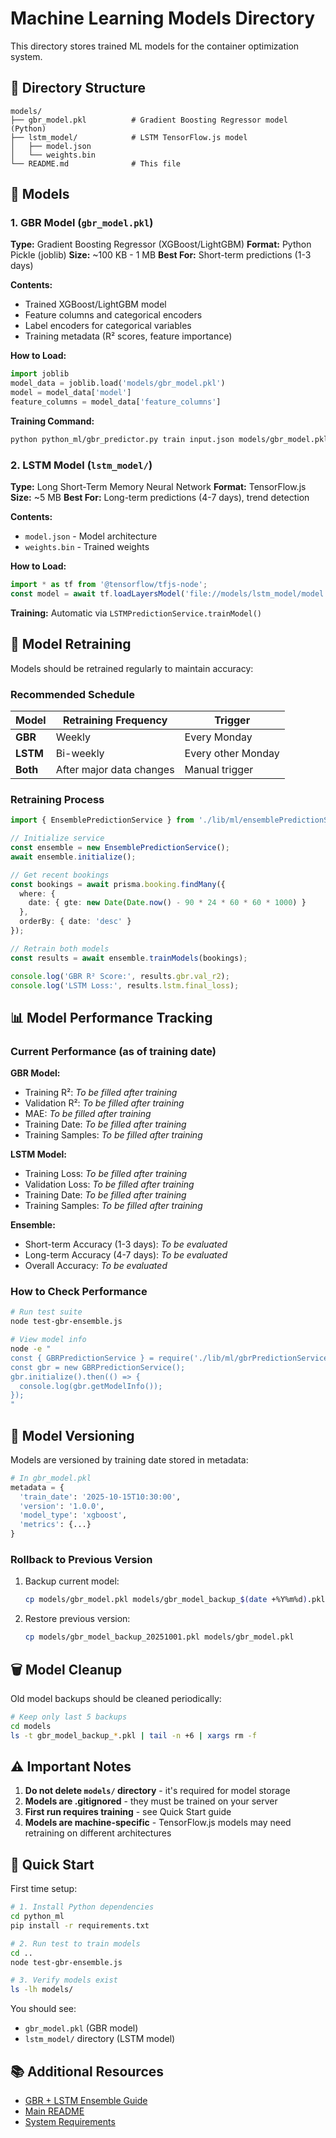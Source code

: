 # Machine Learning Models Directory

This directory stores trained ML models for the container optimization system.

## 📁 Directory Structure

```
models/
├── gbr_model.pkl          # Gradient Boosting Regressor model (Python)
├── lstm_model/            # LSTM TensorFlow.js model
│   ├── model.json
│   └── weights.bin
└── README.md              # This file
```

## 🤖 Models

### 1. GBR Model (`gbr_model.pkl`)

**Type:** Gradient Boosting Regressor (XGBoost/LightGBM)
**Format:** Python Pickle (joblib)
**Size:** ~100 KB - 1 MB
**Best For:** Short-term predictions (1-3 days)

**Contents:**
- Trained XGBoost/LightGBM model
- Feature columns and categorical encoders
- Label encoders for categorical variables
- Training metadata (R² scores, feature importance)

**How to Load:**
```python
import joblib
model_data = joblib.load('models/gbr_model.pkl')
model = model_data['model']
feature_columns = model_data['feature_columns']
```

**Training Command:**
```bash
python python_ml/gbr_predictor.py train input.json models/gbr_model.pkl
```

### 2. LSTM Model (`lstm_model/`)

**Type:** Long Short-Term Memory Neural Network
**Format:** TensorFlow.js
**Size:** ~5 MB
**Best For:** Long-term predictions (4-7 days), trend detection

**Contents:**
- `model.json` - Model architecture
- `weights.bin` - Trained weights

**How to Load:**
```typescript
import * as tf from '@tensorflow/tfjs-node';
const model = await tf.loadLayersModel('file://models/lstm_model/model.json');
```

**Training:** Automatic via `LSTMPredictionService.trainModel()`

## 🔄 Model Retraining

Models should be retrained regularly to maintain accuracy:

### Recommended Schedule

| Model | Retraining Frequency | Trigger |
|-------|---------------------|---------|
| **GBR** | Weekly | Every Monday |
| **LSTM** | Bi-weekly | Every other Monday |
| **Both** | After major data changes | Manual trigger |

### Retraining Process

```typescript
import { EnsemblePredictionService } from './lib/ml/ensemblePredictionService';

// Initialize service
const ensemble = new EnsemblePredictionService();
await ensemble.initialize();

// Get recent bookings
const bookings = await prisma.booking.findMany({
  where: {
    date: { gte: new Date(Date.now() - 90 * 24 * 60 * 60 * 1000) }
  },
  orderBy: { date: 'desc' }
});

// Retrain both models
const results = await ensemble.trainModels(bookings);

console.log('GBR R² Score:', results.gbr.val_r2);
console.log('LSTM Loss:', results.lstm.final_loss);
```

## 📊 Model Performance Tracking

### Current Performance (as of training date)

**GBR Model:**
- Training R²: _To be filled after training_
- Validation R²: _To be filled after training_
- MAE: _To be filled after training_
- Training Date: _To be filled after training_
- Training Samples: _To be filled after training_

**LSTM Model:**
- Training Loss: _To be filled after training_
- Validation Loss: _To be filled after training_
- Training Date: _To be filled after training_
- Training Samples: _To be filled after training_

**Ensemble:**
- Short-term Accuracy (1-3 days): _To be evaluated_
- Long-term Accuracy (4-7 days): _To be evaluated_
- Overall Accuracy: _To be evaluated_

### How to Check Performance

```bash
# Run test suite
node test-gbr-ensemble.js

# View model info
node -e "
const { GBRPredictionService } = require('./lib/ml/gbrPredictionService');
const gbr = new GBRPredictionService();
gbr.initialize().then(() => {
  console.log(gbr.getModelInfo());
});
"
```

## 🔐 Model Versioning

Models are versioned by training date stored in metadata:

```python
# In gbr_model.pkl
metadata = {
  'train_date': '2025-10-15T10:30:00',
  'version': '1.0.0',
  'model_type': 'xgboost',
  'metrics': {...}
}
```

### Rollback to Previous Version

1. Backup current model:
   ```bash
   cp models/gbr_model.pkl models/gbr_model_backup_$(date +%Y%m%d).pkl
   ```

2. Restore previous version:
   ```bash
   cp models/gbr_model_backup_20251001.pkl models/gbr_model.pkl
   ```

## 🗑️ Model Cleanup

Old model backups should be cleaned periodically:

```bash
# Keep only last 5 backups
cd models
ls -t gbr_model_backup_*.pkl | tail -n +6 | xargs rm -f
```

## ⚠️ Important Notes

1. **Do not delete `models/` directory** - it's required for model storage
2. **Models are .gitignored** - they must be trained on your server
3. **First run requires training** - see Quick Start guide
4. **Models are machine-specific** - TensorFlow.js models may need retraining on different architectures

## 🚀 Quick Start

First time setup:

```bash
# 1. Install Python dependencies
cd python_ml
pip install -r requirements.txt

# 2. Run test to train models
cd ..
node test-gbr-ensemble.js

# 3. Verify models exist
ls -lh models/
```

You should see:
- `gbr_model.pkl` (GBR model)
- `lstm_model/` directory (LSTM model)

## 📚 Additional Resources

- [GBR + LSTM Ensemble Guide](../docs/GBR_ENSEMBLE_GUIDE.md)
- [Main README](../README.md)
- [System Requirements](../SYSTEM_REQUIREMENTS.md)

